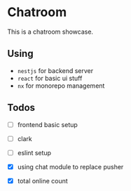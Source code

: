 # Chatroom

This is a chatroom showcase.

## Using

- `nestjs` for backend server
- `react` for basic ui stuff
- `nx` for monorepo management

## Todos

- [ ] frontend basic setup
- [ ] clark
- [ ] eslint setup

- [x] using chat module to replace pusher
- [x] total online count
